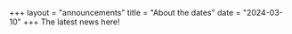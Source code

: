 +++
layout = "announcements"
title = "About the dates"
date = "2024-03-10"
+++
The latest news here!
